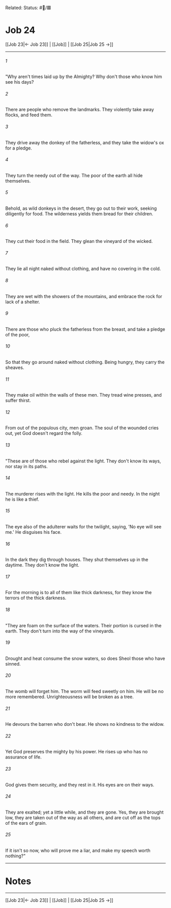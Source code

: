 Related:
Status: #📖/🟥
# Job 24

[[Job 23|← Job 23]] | [[Job]] | [[Job 25|Job 25 →]]
***



###### 1 
"Why aren't times laid up by the Almighty? Why don't those who know him see his days? 

###### 2 
There are people who remove the landmarks. They violently take away flocks, and feed them. 

###### 3 
They drive away the donkey of the fatherless, and they take the widow's ox for a pledge. 

###### 4 
They turn the needy out of the way. The poor of the earth all hide themselves. 

###### 5 
Behold, as wild donkeys in the desert, they go out to their work, seeking diligently for food. The wilderness yields them bread for their children. 

###### 6 
They cut their food in the field. They glean the vineyard of the wicked. 

###### 7 
They lie all night naked without clothing, and have no covering in the cold. 

###### 8 
They are wet with the showers of the mountains, and embrace the rock for lack of a shelter. 

###### 9 
There are those who pluck the fatherless from the breast, and take a pledge of the poor, 

###### 10 
So that they go around naked without clothing. Being hungry, they carry the sheaves. 

###### 11 
They make oil within the walls of these men. They tread wine presses, and suffer thirst. 

###### 12 
From out of the populous city, men groan. The soul of the wounded cries out, yet God doesn't regard the folly. 

###### 13 
"These are of those who rebel against the light. They don't know its ways, nor stay in its paths. 

###### 14 
The murderer rises with the light. He kills the poor and needy. In the night he is like a thief. 

###### 15 
The eye also of the adulterer waits for the twilight, saying, 'No eye will see me.' He disguises his face. 

###### 16 
In the dark they dig through houses. They shut themselves up in the daytime. They don't know the light. 

###### 17 
For the morning is to all of them like thick darkness, for they know the terrors of the thick darkness. 

###### 18 
"They are foam on the surface of the waters. Their portion is cursed in the earth. They don't turn into the way of the vineyards. 

###### 19 
Drought and heat consume the snow waters, so does Sheol those who have sinned. 

###### 20 
The womb will forget him. The worm will feed sweetly on him. He will be no more remembered. Unrighteousness will be broken as a tree. 

###### 21 
He devours the barren who don't bear. He shows no kindness to the widow. 

###### 22 
Yet God preserves the mighty by his power. He rises up who has no assurance of life. 

###### 23 
God gives them security, and they rest in it. His eyes are on their ways. 

###### 24 
They are exalted; yet a little while, and they are gone. Yes, they are brought low, they are taken out of the way as all others, and are cut off as the tops of the ears of grain. 

###### 25 
If it isn't so now, who will prove me a liar, and make my speech worth nothing?"

---
# Notes


***
[[Job 23|← Job 23]] | [[Job]] | [[Job 25|Job 25 →]]
